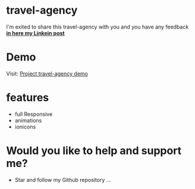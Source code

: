 # travel-agency

 I'm exited to share this travel-agency with you and you have any feedback [**in here my Linkein post**](https://www.linkedin.com/in/marouf-ebrahimi-7b6312237)

 # Demo
 Visit: [Project travel-agency demo]()


# features
* full Responsive
* animations
* ionicons


# Would you like to help and support me?
* Star and follow my Github repository
...
